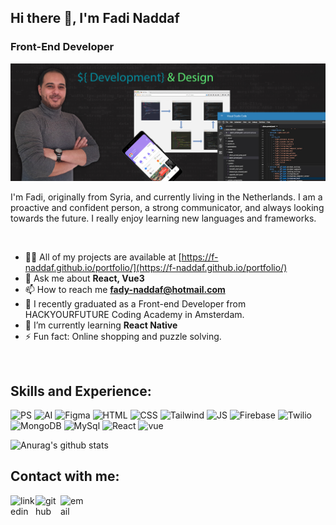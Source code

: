 ## Hi there 👋, I'm Fadi Naddaf
### Front-End Developer
![Design and Development](https://github.com/F-Naddaf/F-Naddaf/blob/main/GitHub%20Profile%20banner.jpg)

I'm Fadi, originally from Syria, and currently living in the Netherlands.
I am a proactive and confident person, a strong communicator, and always looking towards the future.
I really enjoy learning new languages and frameworks.

<br />

- 👨‍💻 All of my projects are available at [https://f-naddaf.github.io/portfolio/](https://f-naddaf.github.io/portfolio/)
- 💬 Ask me about **React, Vue3**
- 📫 How to reach me **fady-naddaf@hotmail.com**
- 🌱 I recently graduated as a Front-end Developer from HACKYOURFUTURE Coding Academy in Amsterdam.
- 🌱 I’m currently learning **React Native**
- ⚡ Fun fact: Online shopping and puzzle solving. 
<br />

## Skills and Experience:

<img src="https://i.ibb.co/drkrvgj/PS.png" alt="PS" border="0" height='35'>
<img src="https://i.ibb.co/Yk3X8LB/AI.png" alt="AI" border="0" height='35'>
<img src="https://i.ibb.co/qYCdjyj/Figma.png" alt="Figma" border="0" height='35'>
<img src="https://i.ibb.co/hsmfNXD/HTML.png" alt="HTML" border="0" height='35'>
<img src="https://i.ibb.co/ZBcK7xj/CSS.png" alt="CSS" border="0" height='35'>
<img src="https://i.ibb.co/khqkNSD/Tailwind.png" alt="Tailwind" border="0" height='35'>
<img src="https://i.ibb.co/wpPy0PB/JS.png" alt="JS" border="0" height='35'>
<img src="https://i.ibb.co/g7Jzyrk/Firebase.png" alt="Firebase" border="0" height='35'>
<img src="https://i.ibb.co/MM20m2m/Twilio.png" alt="Twilio" border="0" height='35'>
<img src="https://i.ibb.co/Y8Ckr6K/MongoDB.png" alt="MongoDB" border="0" height='35'>
<img src="https://i.ibb.co/z8fxysT/MySql.png" alt="MySql" border="0" height='35'>
<img src="https://i.ibb.co/4Mbr1jw/React.png" alt="React" border="0" height='35'>
<img src="https://i.ibb.co/8BMCknT/vue.png" alt="vue" border="0" height='35'>

<br />

![Anurag's github stats](https://github-readme-stats.vercel.app/api?username=F-Naddaf)
<br />

## Contact with me:
[<img align="left" alt="linkedin" width='40' src="https://i.ibb.co/BGjDBhD/linkedin.png">](https://www.linkedin.com/in/fadi-naddaf-a04ba7196/)  [<img align="left" alt="github" width='40' src="https://i.ibb.co/FzyTXhD/GitHub.png">](https://github.com/F-Naddaf)  [<img align="left" alt="email" width='40' src="https://i.ibb.co/f8rt3bQ/Email.png">](fady-naddaf@hotmail.com)  

